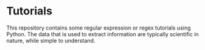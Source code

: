 # Tutorials
This repository contains some regular expression or regex tutorials using Python. The data that is used to extract information are typically scientific in nature, while simple to understand.
